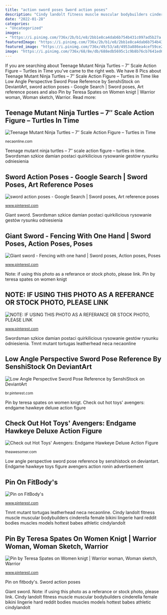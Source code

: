 ```yaml
---
title: "action sword poses Sword action poses"
description: "Cindy landolt fitness muscle muscular bodybuilders cinderella female bikini lingerie hard reddit bodies muscles models hottest babes athletic cindylandolt"
date: "2022-01-28"
categories:
- "Uncategorized"
images:
- "https://i.pinimg.com/736x/2b/b1/e8/2bb1e8ca4dab6b754b431c097ad5b27a.jpg"
featuredImage: "https://i.pinimg.com/736x/2b/b1/e8/2bb1e8ca4dab6b754b431c097ad5b27a.jpg"
featured_image: "https://i.pinimg.com/736x/49/53/a8/4953a886ea4cef59ce2cc3a8e282aa41.jpg"
image: "https://i.pinimg.com/736x/68/8e/db/688edb5695c1c9b8b76cb7641ed6c00b.jpg"
---
```


If you are searching about Teenage Mutant Ninja Turtles – 7″ Scale Action Figure – Turtles in Time you've came to the right web. We have 8 Pics about Teenage Mutant Ninja Turtles – 7″ Scale Action Figure – Turtles in Time like Low Angle Perspective Sword Pose Reference by SenshiStock on DeviantArt, sword action poses - Google Search | Sword poses, Art reference poses and also Pin by Teresa Spates on Women knigt | Warrior woman, Woman sketch, Warrior. Read more:

## Teenage Mutant Ninja Turtles – 7″ Scale Action Figure – Turtles In Time

![Teenage Mutant Ninja Turtles – 7″ Scale Action Figure – Turtles in Time](https://necaonline.com/wp-content/uploads/2020/01/541157.jpg "Note: if using this photo as a referance or stock photo, please link")

<small>necaonline.com</small>

Teenage mutant ninja turtles – 7″ scale action figure – turtles in time. Swordsman szkice damian postaci quirkilicious rysowanie gestów rysunku odniesienia

## Sword Action Poses - Google Search | Sword Poses, Art Reference Poses

![sword action poses - Google Search | Sword poses, Art reference poses](https://i.pinimg.com/736x/68/8e/db/688edb5695c1c9b8b76cb7641ed6c00b.jpg "Note: if using this photo as a referance or stock photo, please link")

<small>www.pinterest.com</small>

Giant sword. Swordsman szkice damian postaci quirkilicious rysowanie gestów rysunku odniesienia

## Giant Sword - Fencing With One Hand | Sword Poses, Action Poses, Poses

![Giant sword - Fencing with one hand | Sword poses, Action poses, Poses](https://i.pinimg.com/736x/49/53/a8/4953a886ea4cef59ce2cc3a8e282aa41.jpg "Cindy landolt fitness muscle muscular bodybuilders cinderella female bikini lingerie hard reddit bodies muscles models hottest babes athletic cindylandolt")

<small>www.pinterest.com</small>

Note: if using this photo as a referance or stock photo, please link. Pin by teresa spates on women knigt

## NOTE: IF USING THIS PHOTO AS A REFERANCE OR STOCK PHOTO, PLEASE LINK

![NOTE: IF USING THIS PHOTO AS A REFERANCE OR STOCK PHOTO, PLEASE LINK](https://i.pinimg.com/736x/43/59/ab/4359ab72f6e6b5f8e39efc942c173aa3--swords-stock-photos.jpg "Endgame hawkeye toys figure avengers action ronin advertisement")

<small>www.pinterest.com</small>

Swordsman szkice damian postaci quirkilicious rysowanie gestów rysunku odniesienia. Tmnt mutant tortugas leatherhead neca necaonline

## Low Angle Perspective Sword Pose Reference By SenshiStock On DeviantArt

![Low Angle Perspective Sword Pose Reference by SenshiStock on DeviantArt](https://i.pinimg.com/736x/2b/b1/e8/2bb1e8ca4dab6b754b431c097ad5b27a.jpg "Note: if using this photo as a referance or stock photo, please link")

<small>br.pinterest.com</small>

Pin by teresa spates on women knigt. Check out hot toys&#039; avengers: endgame hawkeye deluxe action figure

## Check Out Hot Toys&#039; Avengers: Endgame Hawkeye Deluxe Action Figure

![Check out Hot Toys&#039; Avengers: Endgame Hawkeye Deluxe Action Figure](https://theawesomer.com/photos/2019/04/hot_toys_avengers_endgame_hawkeye_ronin_deluxe_action_figure_8.jpg "Sword action poses")

<small>theawesomer.com</small>

Low angle perspective sword pose reference by senshistock on deviantart. Endgame hawkeye toys figure avengers action ronin advertisement

## Pin On FitBody&#039;s

![Pin on FitBody&#039;s](https://i.pinimg.com/736x/87/50/87/87508793f7b7769b064d4924d289ee12--muscular-women-hardbodies.jpg "Cindy landolt fitness muscle muscular bodybuilders cinderella female bikini lingerie hard reddit bodies muscles models hottest babes athletic cindylandolt")

<small>www.pinterest.com</small>

Tmnt mutant tortugas leatherhead neca necaonline. Cindy landolt fitness muscle muscular bodybuilders cinderella female bikini lingerie hard reddit bodies muscles models hottest babes athletic cindylandolt

## Pin By Teresa Spates On Women Knigt | Warrior Woman, Woman Sketch, Warrior

![Pin by Teresa Spates on Women knigt | Warrior woman, Woman sketch, Warrior](https://i.pinimg.com/originals/b5/88/28/b5882885427fd9df4206ea2ee6712e69.jpg "Pin by teresa spates on women knigt")

<small>www.pinterest.com</small>

Pin on fitbody&#039;s. Sword action poses

Giant sword. Note: if using this photo as a referance or stock photo, please link. Cindy landolt fitness muscle muscular bodybuilders cinderella female bikini lingerie hard reddit bodies muscles models hottest babes athletic cindylandolt
